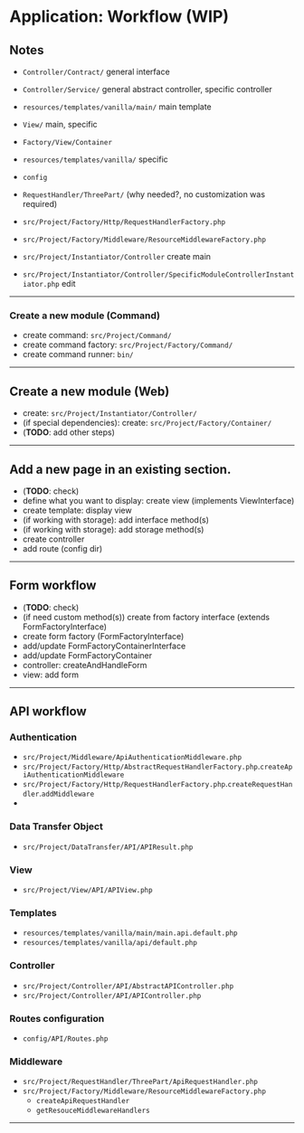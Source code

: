 # Application: Workflow (WIP)

## Notes

- `Controller/Contract/` general interface
- `Controller/Service/` general abstract controller, specific controller
- `resources/templates/vanilla/main/` main template
- `View/` main, specific
- `Factory/View/Container`
- `resources/templates/vanilla/` specific
- `config`

- `RequestHandler/ThreePart/` (why needed?, no customization was required)

- `src/Project/Factory/Http/RequestHandlerFactory.php`
- `src/Project/Factory/Middleware/ResourceMiddlewareFactory.php`

- `src/Project/Instantiator/Controller` create main
- `src/Project/Instantiator/Controller/SpecificModuleControllerInstantiator.php` edit

---

### Create a new module (Command)

- create command: `src/Project/Command/`
- create command factory: `src/Project/Factory/Command/`
- create command runner: `bin/`

---

## Create a new module (Web)

- create: `src/Project/Instantiator/Controller/`
- (if special dependencies): create: `src/Project/Factory/Container/`
- (**TODO**: add other steps)

---

## Add a new page in an existing section.

- (**TODO**: check)
- define what you want to display: create view (implements ViewInterface)
- create template: display view
- (if working with storage): add interface method(s)
- (if working with storage): add storage method(s)
- create controller
- add route (config dir)

---

## Form workflow

- (**TODO**: check)
- (if need custom method(s)) create from factory interface (extends FormFactoryInterface)
- create form factory (FormFactoryInterface)
- add/update FormFactoryContainerInterface
- add/update FormFactoryContainer
- controller: createAndHandleForm
- view: add form

---

## API workflow

### Authentication

- `src/Project/Middleware/ApiAuthenticationMiddleware.php`
- `src/Project/Factory/Http/AbstractRequestHandlerFactory.php`.`createApiAuthenticationMiddleware`
- `src/Project/Factory/Http/RequestHandlerFactory.php`.`createRequestHandler`.`addMiddleware`
- 

### Data Transfer Object

- `src/Project/DataTransfer/API/APIResult.php`

### View

- `src/Project/View/API/APIView.php`

### Templates

- `resources/templates/vanilla/main/main.api.default.php`
- `resources/templates/vanilla/api/default.php`

### Controller

- `src/Project/Controller/API/AbstractAPIController.php`
- `src/Project/Controller/API/APIController.php`

### Routes configuration

- `config/API/Routes.php`

### Middleware

- `src/Project/RequestHandler/ThreePart/ApiRequestHandler.php`
- `src/Project/Factory/Middleware/ResourceMiddlewareFactory.php`
    - `createApiRequestHandler`
    - `getResouceMiddlewareHandlers`

---